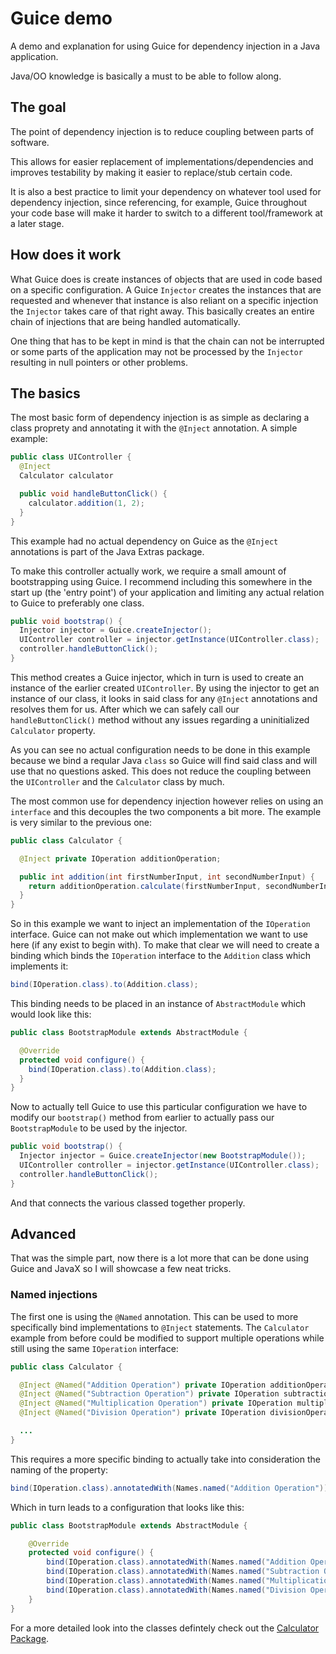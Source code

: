 # Guice demo
A demo and explanation for using Guice for dependency injection in a Java application.

Java/OO knowledge is basically a must to be able to follow along.

## The goal
The point of dependency injection is to reduce coupling between parts of software.

This allows for easier replacement of implementations/dependencies and improves testability by making it easier to replace/stub certain code.

It is also a best practice to limit your dependency on whatever tool used for dependency injection, since referencing, for example, Guice throughout your code base will make it harder to switch to a different tool/framework at a later stage.

## How does it work
What Guice does is create instances of objects that are used in code based on a specific configuration. A Guice `Injector` creates the instances that are requested and whenever that instance is also reliant on a specific injection the `Injector` takes care of that right away. This basically creates an entire chain of injections that are being handled automatically.

One thing that has to be kept in mind is that the chain can not be interrupted or some parts of the application may not be processed by the `Injector` resulting in null pointers or other problems.

## The basics
The most basic form of dependency injection is as simple as declaring a class proprety and annotating it with the `@Inject` annotation. A simple example:

```Java
public class UIController {
  @Inject
  Calculator calculator

  public void handleButtonClick() {
    calculator.addition(1, 2);
  }
}
```

This example had no actual dependency on Guice as the `@Inject` annotations is part of the Java Extras package.

To make this controller actually work, we require a small amount of bootstrapping using Guice. I recommend including this somewhere in the start up (the 'entry point') of your application and limiting any actual relation to Guice to preferably one class.

```Java
public void bootstrap() {
  Injector injector = Guice.createInjector();
  UIController controller = injector.getInstance(UIController.class);
  controller.handleButtonClick();
}
```
This method creates a Guice injector, which in turn is used to create an instance of the earlier created `UIController`. By using the injector to get an instance of our class, it looks in said class for any `@Inject` annotations and resolves them for us. After which we can safely call our `handleButtonClick()` method without any issues regarding a uninitialized `Calculator` property.

As you can see no actual configuration needs to be done in this example because we bind a reqular Java `class` so Guice will find said class and will use that no questions asked. This does not reduce the coupling between the `UIController` and the `Calculator` class by much.

The most common use for dependency injection however relies on using an `interface` and this decouples the two components a bit more. The example is very similar to the previous one:

```Java
public class Calculator {

  @Inject private IOperation additionOperation;

  public int addition(int firstNumberInput, int secondNumberInput) {
    return additionOperation.calculate(firstNumberInput, secondNumberInput);
  }
}
```

So in this example we want to inject an implementation of the `IOperation` interface. Guice can not make out which implementation we want to use here (if any exist to begin with). To make that clear we will need to create a binding which binds the `IOperation` interface to the `Addition` class which implements it:

```Java
bind(IOperation.class).to(Addition.class);
```

This binding needs to be placed in an instance of `AbstractModule` which would look like this:

```Java
public class BootstrapModule extends AbstractModule {

  @Override
  protected void configure() {
    bind(IOperation.class).to(Addition.class);
  }
}
```

Now to actually tell Guice to use this particular configuration we have to modify our `bootstrap()` method from earlier to actually pass our `BootstrapModule` to be used by the injector.

```Java
public void bootstrap() {
  Injector injector = Guice.createInjector(new BootstrapModule());
  UIController controller = injector.getInstance(UIController.class);
  controller.handleButtonClick();
}
```
And that connects the various classed together properly.

## Advanced
That was the simple part, now there is a lot more that can be done using Guice and JavaX so I will showcase a few neat tricks.

### Named injections
The first one is using the `@Named` annotation. This can be used to more specifically bind implementations to `@Inject` statements. The `Calculator` example from before could be modified to support multiple operations while still using the same `IOperation` interface:

```Java
public class Calculator {

  @Inject @Named("Addition Operation") private IOperation additionOperation;
  @Inject @Named("Subtraction Operation") private IOperation subtractionOperation;
  @Inject @Named("Multiplication Operation") private IOperation multiplicationOperation;
  @Inject @Named("Division Operation") private IOperation divisionOperation;

  ...
}
```

This requires a more specific binding to actually take into consideration the naming of the property:

```Java
bind(IOperation.class).annotatedWith(Names.named("Addition Operation")).to(Addition.class);
```

Which in turn leads to a configuration that looks like this:

```Java
public class BootstrapModule extends AbstractModule {

	@Override
	protected void configure() {
		bind(IOperation.class).annotatedWith(Names.named("Addition Operation")).to(Addition.class);
		bind(IOperation.class).annotatedWith(Names.named("Subtraction Operation")).to(Subtraction.class);
		bind(IOperation.class).annotatedWith(Names.named("Multiplication Operation")).to(Multiplication.class);
		bind(IOperation.class).annotatedWith(Names.named("Division Operation")).to(Division.class);
	}
}
```

For a more detailed look into the classes defintely check out the [Calculator Package](https://github.com/yarwest/guice-demo/tree/master/src/main/java/com/yarwest/guice_demo/calculator).